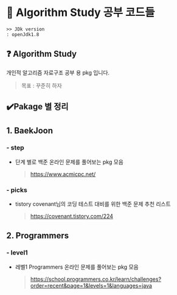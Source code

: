 # 📃 Algorithm Study 공부 코드들
```
>> JDk version
: openJdk1.8
```

## ❓ Algorithm Study
개인적 알고리즘 자료구조 공부 용 pkg 입니다.
> 목표 : 꾸준히 하자

## ✔️Pakage 별 정리

## 1. BaekJoon 
### - step
- 단계 별로 백준 온라인 문제를 풀어보는 pkg 모음
  > https://www.acmicpc.net/


### - picks
- tistory covenant님의 코딩 테스트 대비를 위한 백준 문제 추천 리스트
  > https://covenant.tistory.com/224

## 2. Programmers
### - level1
- 레벨1 Programmers 온라인 문제를 풀어보는 pkg 모음
  > https://school.programmers.co.kr/learn/challenges?order=recent&page=1&levels=1&languages=java
